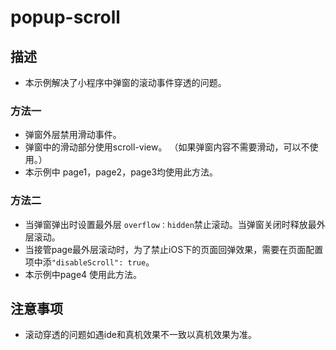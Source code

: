 # popup-scroll

## 描述
- 本示例解决了小程序中弹窗的滚动事件穿透的问题。

### 方法一
* 弹窗外层禁用滑动事件。
* 弹窗中的滑动部分使用scroll-view。 （如果弹窗内容不需要滑动，可以不使用。）
* 本示例中 page1，page2，page3均使用此方法。


### 方法二
* 当弹窗弹出时设置最外层 `overflow：hidden`禁止滚动。当弹窗关闭时释放最外层滚动。
* 当接管page最外层滚动时，为了禁止iOS下的页面回弹效果，需要在页面配置项中添`"disableScroll": true`。
* 本示例中page4 使用此方法。


## 注意事项
* 滚动穿透的问题如遇ide和真机效果不一致以真机效果为准。
